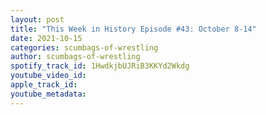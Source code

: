 ```yaml
---
layout: post
title: "This Week in History Episode #43: October 8-14"
date: 2021-10-15
categories: scumbags-of-wrestling
author: scumbags-of-wrestling
spotify_track_id: 1HwdkjbUJRiB3KKYd2Wkdg
youtube_video_id: 
apple_track_id: 
youtube_metadata: 
---
```

